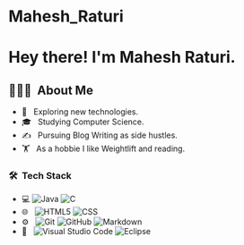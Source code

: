 # Mahesh_Raturi

<h1> Hey there! I'm Mahesh Raturi.</h1>

<h2> 👨🏻‍💻 &nbsp;About Me </h2>

- 🤔 &nbsp; Exploring new technologies.
- 🎓 &nbsp; Studying Computer Science.
- ✍️ &nbsp; Pursuing Blog Writing as side hustles.
- 🏋️ &nbsp; As a hobbie I like Weightlift and reading.

<h3> 🛠 &nbsp;Tech Stack</h3>

- 💻 
  ![Java](https://img.shields.io/badge/-Java-333333?style=flat&logo=Java&logoColor=007396)
  ![C](https://img.shields.io/badge/-C-333333?style=flat&logo=C%2B%2B&logoColor=00599C)
- 🌐 &nbsp;
  ![HTML5](https://img.shields.io/badge/-HTML5-333333?style=flat&logo=HTML5)
  ![CSS](https://img.shields.io/badge/-CSS-333333?style=flat&logo=CSS3&logoColor=1572B6)
- ⚙️ &nbsp;
  ![Git](https://img.shields.io/badge/-Git-333333?style=flat&logo=git)
  ![GitHub](https://img.shields.io/badge/-GitHub-333333?style=flat&logo=github)
  ![Markdown](https://img.shields.io/badge/-Markdown-333333?style=flat&logo=markdown)
- 🔧 &nbsp;
  ![Visual Studio Code](https://img.shields.io/badge/-Visual%20Studio%20Code-333333?style=flat&logo=visual-studio-code&logoColor=007ACC)
  ![Eclipse](https://img.shields.io/badge/-Eclipse-333333?style=flat&logo=eclipse-ide&logoColor=2C2255)
<br/>

